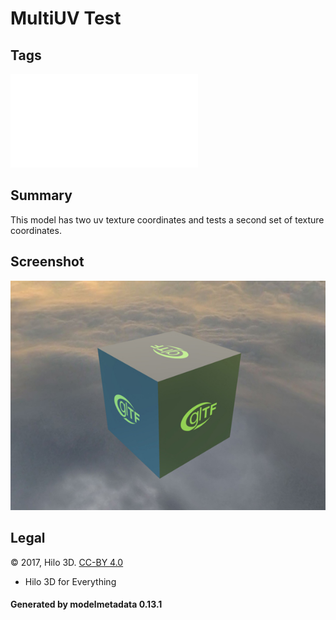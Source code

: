 # MultiUV Test

## Tags

![sharable](../../README-sharable.md)

## Summary

This model has two uv texture coordinates and tests a second set of texture coordinates.

## Screenshot

![screenshot](screenshot/screenshot.jpg)

## Legal

&copy; 2017, Hilo 3D. [CC-BY 4.0](https://creativecommons.org/licenses/by-nd/4.0/legalcode)

 - Hilo 3D for Everything

#### Generated by modelmetadata 0.13.1